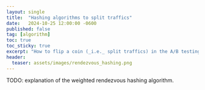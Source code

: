 ```yaml
---
layout: single
title:  "Hashing algorithms to split traffics"
date:   2024-10-25 12:00:00 -0600
published: false
tag: [algorithm]
toc: true
toc_sticky: true
excerpt: "How to flip a coin (_i.e._ split traffics) in the A/B testing scenario."
header:
  teaser: assets/images/rendezvous_hashing.png
---
```

TODO: explanation of the weighted rendezvous hashing algorithm.
